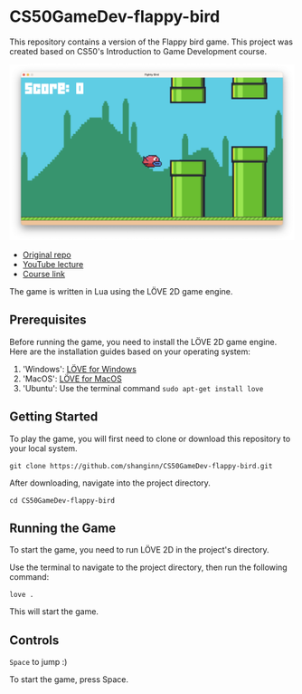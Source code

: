 # CS50GameDev-flappy-bird

This repository contains a version of the Flappy bird game.
This project was created based on CS50's Introduction to Game Development course.

![cover](cover.png)

- [Original repo](https://github.com/games50/fifty-bird)
- [YouTube lecture](https://youtu.be/3IdOCxHGMIo)
- [Course link](https://learning.edx.org/course/course-v1:HarvardX+CS50G+Games/home)

The game is written in Lua using the LÖVE 2D game engine.

## Prerequisites

Before running the game, you need to install the LÖVE 2D game engine. Here are the installation guides based on your operating system:

1. 'Windows': [LÖVE for Windows](https://love2d.org/#download)
2. 'MacOS': [LÖVE for MacOS](https://love2d.org/#download)
3. 'Ubuntu': Use the terminal command `sudo apt-get install love`

## Getting Started

To play the game, you will first need to clone or download this repository to your local system.

```
git clone https://github.com/shanginn/CS50GameDev-flappy-bird.git
```

After downloading, navigate into the project directory.

```
cd CS50GameDev-flappy-bird
```

## Running the Game

To start the game, you need to run LÖVE 2D in the project's directory. 

Use the terminal to navigate to the project directory, then run the following command:

```
love .
```

This will start the game.

## Controls

`Space` to jump :)

To start the game, press Space.
